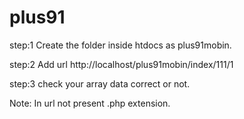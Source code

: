 # plus91
step:1 
	Create the folder inside htdocs as plus91mobin.
	
step:2
	Add url 
	http://localhost/plus91mobin/index/111/1

step:3
	check your array data correct or not.

Note: In url not present .php extension.
